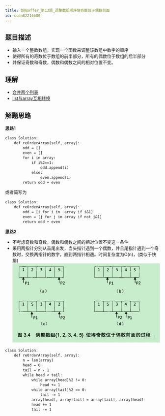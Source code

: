```yaml
---
title: 剑指offer_第13题_调整数组顺序使奇数位于偶数前面
id: csdn82216680
---
```


## 题目描述

*   输入一个整数数组，实现一个函数来调整该数组中数字的顺序
*   使得所有的奇数位于数组的前半部分，所有的偶数位于数组的后半部分
*   并保证奇数和奇数，偶数和偶数之间的相对位置不变。

## 理解

*   [合并两个列表](https://blog.csdn.net/saw1990/article/details/50507510)
*   [list与array互相转换](https://blog.csdn.net/lql0716/article/details/52807493/)

## 解题思路

**思路1**

```
class Solution:
    def reOrderArray(self, array):
        odd = []
        even = []
        for i in array:
            if i%2==1:
                odd.append(i)
            else:
                even.append(i)
        return odd + even
```

或者简写为

```
class Solution:
    def reOrderArray(self, array):
        odd = [i for i in  array if i&1]
        even = [j for j in array if not j&1]
        return odd + even
```

**思路2**

*   不考虑奇数和奇数，偶数和偶数之间的相对位置不变这一条件
*   采用两指针分别从首尾出发，当头指针遇到一个偶数，并且尾指针遇到一个奇数时，交换两指针的数字，直到两指针相遇。时间复杂度为O(n)，(类似于快排)
    ![](../img/0926e4cbe29aec7e263351148232d616.png)

```
class Solution:
    def reOrderArray(self, array):
        n = len(array)
        head = 0
        tail = n - 1
        while head < tail:
            while array[head]%2 != 0:
                head += 1
            while array[tail]%2 == 0:
                tail -= 1
            array[head], array[tail] = array[tail], array[head]
            head += 1
            tail -= 1
```